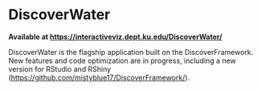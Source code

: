 # DiscoverWater
<strong>Available at https://interactiveviz.dept.ku.edu/DiscoverWater/</strong>

DiscoverWater is the flagship application built on the DiscoverFramework. New features and code optimization are in progress, including a new version for RStudio and RShiny (https://github.com/mistyblue17/DiscoverFramework/).

